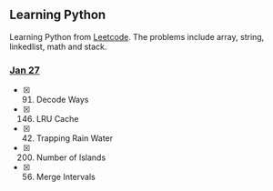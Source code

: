 ## Learning Python
Learning Python from [Leetcode](https://leetcode.com/problemset/all/). The problems include array, string, linkedlist, math and stack. 

### [Jan 27](./Jan27)
- [X] 91. Decode Ways
- [X] 146. LRU Cache    
- [X]	42. Trapping Rain Water   
- [X] 200. Number of Islands    
- [X]	56. Merge Intervals   

 

